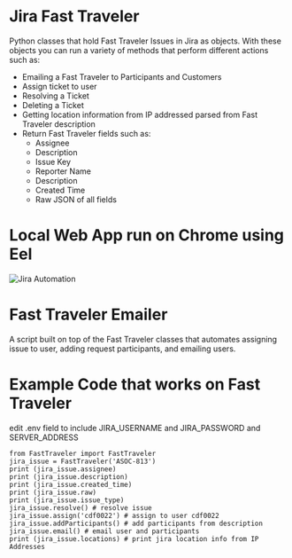 # Jira Fast Traveler

Python classes that hold Fast Traveler Issues in Jira as objects. With these objects you can run a variety of methods that perform different actions such as:

- Emailing a Fast Traveler to Participants and Customers
- Assign ticket to user
- Resolving a Ticket
- Deleting a Ticket
- Getting location information from IP addressed parsed from Fast Traveler description
- Return Fast Traveler fields such as:
	- Assignee
	- Description
	- Issue Key
	- Reporter Name
	- Description
	- Created Time
	-  Raw JSON of all fields

# Local Web App run on Chrome using Eel
![Jira Automation](https://i.ibb.co/g9bNNLG/Capture.png)

# Fast Traveler Emailer

A script built on top of the Fast Traveler classes that automates assigning issue to user, adding request participants, and emailing users.

# Example Code that works on Fast Traveler
edit .env field to include JIRA_USERNAME and JIRA_PASSWORD and SERVER_ADDRESS

    from FastTraveler import FastTraveler
    jira_issue = FastTraveler('ASOC-813')
    print (jira_issue.assignee) 
    print (jira_issue.description)
    print (jira_issue.created_time)
    print (jira_issue.raw)
    print (jira_issue.issue_type)
    jira_issue.resolve() # resolve issue
    jira_issue.assign('cdf0022') # assign to user cdf0022
    jira_issue.addParticipants() # add participants from description
    jira_issue.email() # email user and participants
    print (jira_issue.locations) # print jira location info from IP Addresses
     

